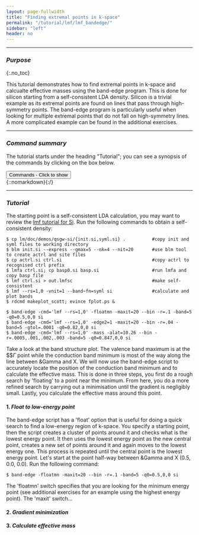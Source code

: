 ```yaml
---
layout: page-fullwidth
title: "Finding extremal points in k-space"
permalink: "/tutorial/lmf/lmf_bandedge/"
sidebar: "left"
header: no
---
```

_____________________________________________________________

### _Purpose_
{:.no_toc}

This tutorial demonstrates how to find extremal points in k-space and calcualte effective masses using the band-edge program. This is done for silicon starting from a self-consistent LDA density. Silicon is a trivial example as its extremal points are found on lines that pass through high-symmetry points. The band-edge program is particularly useful when looking for multiple extremal points that do not fall on high-symmetry lines. A more complicated example can be found in the additional exercises.  

_____________________________________________________________

### _Command summary_

The tutorial starts under the heading "Tutorial"; you can see a synopsis of the commands by clicking on the box below.

<div onclick="elm = document.getElementById('foobar'); if(elm.style.display == 'none') elm.style.display = 'block'; else elm.style.display = 'none';"><button type="button" class="button tiny radius">Commands - Click to show</button></div>
{::nomarkdown}<div style="display:none;margin:0px 25px 0px 25px;"id="foobar">{:/}

    $ cp lm/doc/demos/qsgw-si/init.si .                    #copy init file to working directory
    $ blm init.si --express --gmax=5 --nk=4 --nit=20       #use blm tool to create actrl and site files
    $ cp actrl.si ctrl.si                                  #copy actrl to recognised ctrl prefix
    $ lmfa ctrl.si; cp basp0.si basp.si                    #run lmfa and copy basp file
    $ lmf ctrl.si > out.lmfsc                              #make self-consistent
    
    $ band-edge part

{::nomarkdown}</div>{:/}
_____________________________________________________________

### _Tutorial_

The starting point is a self-consistent LDA calculation, you may want to review the [lmf tutorial for Si](/tutorial/lmf/lmf_tutorial/). Run the following commands to obtain a self-consistent density:

    $ cp lm/doc/demos/qsgw-si/{init.si,syml.si} .          #copy init and syml files to working directory
    $ blm init.si --express --gmax=5 --nk=4 --nit=20       #use blm tool to create actrl and site files
    $ cp actrl.si ctrl.si                                  #copy actrl to recognised ctrl prefix
    $ lmfa ctrl.si; cp basp0.si basp.si                    #run lmfa and copy basp file
    $ lmf ctrl.si > out.lmfsc                              #make self-consistent
    $ lmf --rs=1,0 -vnit=1 --band~fn=syml si               #calculate and plot bands
    $ rdcmd makeplot_scott; evince fplot.ps &

    $ band-edge -cmd='lmf --rs=1,0' -floatmn -maxit=20 --bin -r=.1 -band=5 -q0=0.5,0,0 si  
    $ band-edge -cmd='lmf --rs=1,0' -edge2=1 -maxit=20 --bin -r=.04 -band=5 -gtol=.0001 -q0=0.82,0,0 si 
    $ band-edge -cmd='lmf --rs=1,0' -mass -alat=10.26 --bin -r=.0005,.001,.002,.003 -band=5 -q0=0.847,0,0 si

Take a look at the band structure plot. The valence band maximum is at the $$$\Gamma$ point while the conduction band minimum is most of the way along the line between &Gamma and X. We will now use the band-edge script to accurately locate the position of the conduction band minimum and to calculate the effective mass. This is done in three steps, you first do a rough search by 'floating' to a point near the minimum. From here, you do a more refined search by carrying out a minimisation until the gradient is negligibly small. Lastly, you calculate the effective mass around this point. 

#### 1. _Float to low-energy point_
The band-edge script has a 'float' option that is useful for doing a quick search to find a low-energy region of k-space. You specify a starting point, then the script creates a cluster of points around it and checks what is the lowest energy point. It then uses the lowest energy point as the new central point, creates a new set of points around it and again moves to the lowest energy one. This process is repeated until the central point is the lowest energy point. Let's start at the point half-way between &Gamma and X (0.5, 0.0, 0.0). Run the following command:

    $ band-edge -floatmn -maxit=20 --bin -r=.1 -band=5 -q0=0.5,0,0 si

The 'floatmn' switch specifies that you are looking for the minimum energy point (see additional exercises for an example using the highest energy point). The 'maxit' switch...

#### 2. _Gradient minimization_

#### 3. _Calculate effective mass_

